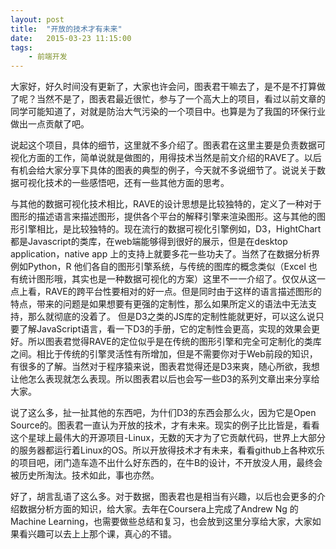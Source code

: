 ```yaml
---
layout: post
title:  "开放的技术才有未来"
date:   2015-03-23 11:15:00
tags:
    - 前端开发
---
```


大家好，好久时间没有更新了，大家也许会问，图表君干嘛去了，是不是不打算做了呢？当然不是了，图表君最近很忙，参与了一个高大上的项目，看过以前文章的同学可能知道了，对就是防治大气污染的一个项目中。也算是为了我国的环保行业做出一点贡献了吧。

说起这个项目，具体的细节，这里就不多介绍了。图表君在这里主要是负责数据可视化方面的工作，简单说就是做图的，用得技术当然是前文介绍的RAVE了。以后有机会给大家分享下具体的图表的典型的例子，今天就不多说细节了。说说关于数据可视化技术的一些感悟吧，还有一些其他方面的思考。

与其他的数据可视化技术相比，RAVE的设计思想是比较独特的，定义了一种对于图形的描述语言来描述图形，提供各个平台的解释引擎来渲染图形。这与其他的图形引擎相比，是比较独特的。现在流行的数据可视化引擎例如，D3，HightChart 都是Javascript的类库，在web端能够得到很好的展示，但是在desktop application，native app 上的支持上就要多花一些功夫了。当然了在数据分析界例如Python，R 他们各自的图形引擎系统，与传统的图库的概念类似（Excel 也有统计图形哦，其实也是一种数据可视化的方案）这里不一一介绍了。仅仅从这一点上看，RAVE的跨平台性要相对的好一点。但是同时由于这样的语言描述图形的特点，带来的问题是如果想要有更强的定制性，那么如果所定义的语法中无法支持，那么就彻底的没着了。
但是D3之类的JS库的定制性能就更好，可以这么说只要了解JavaScript语言，看一下D3的手册，它的定制性会更高，实现的效果会更好。所以图表君觉得RAVE的定位似乎是在传统的图形引擎和完全可定制化的类库之间。相比于传统的引擎灵活性有所增加，但是不需要你对于Web前段的知识，有很多的了解。当然对于程序猿来说，图表君觉得还是D3来爽，随心所欲，我想让他怎么表现就怎么表现。所以图表君以后也会写一些D3的系列文章出来分享给大家。

说了这么多，扯一扯其他的东西吧，为什们D3的东西会那么火，因为它是Open Source的。图表君一直认为开放的技术，才有未来。现实的例子比比皆是，看看这个星球上最伟大的开源项目-Linux，无数的天才为了它贡献代码，世界上大部分的服务器都运行着Linux的OS。所以开放得技术才有未来，看看github上各种欢乐的项目吧，闭门造车造不出什么好东西的，在牛B的设计，不开放没人用，最终会被历史所淘汰。技术如此，事也亦然。

好了，胡言乱语了这么多。对于数据，图表君也是相当有兴趣，以后也会更多的介绍数据分析方面的知识，给大家。去年在Coursera上完成了Andrew Ng 的Machine Learning，也需要做些总结和复习，也会放到这里分享给大家，大家如果看兴趣可以去上上那个课，真心的不错。

